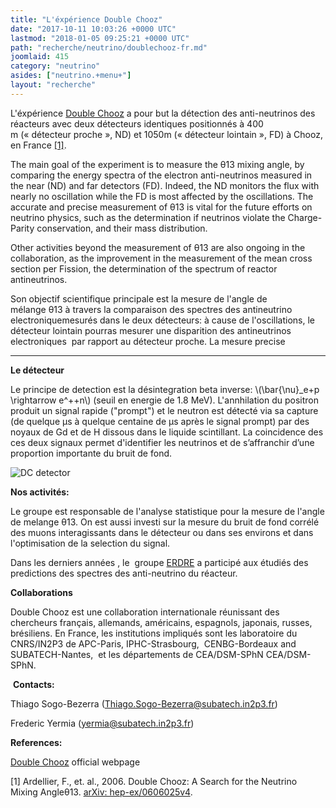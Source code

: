 ```yaml
---
title: "L'éxpérience Double Chooz"
date: "2017-10-11 10:03:26 +0000 UTC"
lastmod: "2018-01-05 09:25:21 +0000 UTC"
path: "recherche/neutrino/doublechooz-fr.md"
joomlaid: 415
category: "neutrino"
asides: ["neutrino.+menu+"]
layout: "recherche"
---
```

L'éxpérience [Double Chooz](http://doublechooz.in2p3.fr/Status_and_News/status_and_news.php) a pour but la détection des anti-neutrinos des réacteurs avec deux détecteurs identiques positionnés à 400 m (« détecteur proche », ND) et 1050m (« détecteur lointain », FD) à Chooz, en France [\[1\]](https://arxiv.org/abs/hep-ex/0606025). 

The main goal of the experiment is to measure the θ13 mixing angle, by comparing the energy spectra of the electron anti-neutrinos measured in the near (ND) and far detectors (FD). Indeed, the ND monitors the flux with nearly no oscillation while the FD is most affected by the oscillations. The accurate and precise measurement of θ13 is vital for the future efforts on neutrino physics, such as the determination if neutrinos violate the Charge-Parity conservation, and their mass distribution. 

Other activities beyond the measurement of θ13 are also ongoing in the collaboration, as the improvement in the measurement of the mean cross section per Fission, the determination of the spectrum of reactor antineutrinos.

Son objectif scientifique principale est la mesure de l'angle de mélange θ13 à travers la comparaison des spectres des antineutrino electroniquemesurés dans le deux détecteurs: à cause de l'oscillations, le détecteur lointain pourras mesurer une disparition des antineutrinos electroniques  par rapport au détecteur proche. La mesure precise 

* * *

**Le détecteur**

Le principe de detection est la désintegration beta inverse: \\(\\bar{\\nu}\_e+p \\rightarrow e^++n\\) (seuil en energie de 1.8 MeV). L'annhilation du positron produit un signal rapide ("prompt") et le neutron est détecté via sa capture (de quelque µs à quelque centaine de µs après le signal prompt) par des noyaux de Gd et de H dissous dans le liquide scintillant. La coincidence des ces deux signaux permet d'identifier les neutrinos et de s’affranchir d’une proportion importante du bruit de fond.

![DC detector](images/Recherche/neutrino/DoubleChooz/DC-detector.jpg)

**Nos activités:**

Le groupe est responsable de l'analyse statistique pour la mesure de l'angle de melange θ13. On est aussi investi sur la mesure du bruit de fond corrélé des muons interagissants dans le détecteur ou dans ses environs et dans l'optimisation de la selection du signal. 

Dans les derniers années , le  groupe [ERDRE](en/research/nuclear-and-environment/erdre/about) a participé aux étudiés des predictions des spectres des anti-neutrino du réacteur. 

**Collaborations**

Double Chooz est une collaboration internationale réunissant des chercheurs français, allemands, américains, espagnols, japonais, russes, brésiliens. En France, les institutions impliqués sont les laboratoire du CNRS/IN2P3 de APC-Paris, IPHC-Strasbourg,  CENBG-Bordeaux and SUBATECH-Nantes,  et les départements de CEA/DSM-SPhN CEA/DSM-SPhN. 

 ****Contacts:****

Thiago Sogo-Bezerra ([Thiago.Sogo-Bezerra@subatech.in2p3.fr](mailto:Thiago.Sogo-Bezerra@subatech.in2p3.fr)) 

Frederic Yermia ([yermia@subatech.in2p3.fr](mailto:yermia@subatech.in2p3.fr)) [](mailto:yermia@subatech.in2p3.fr)

**References:**

[Double Chooz](http://doublechooz.in2p3.fr/Status_and_News/status_and_news.php) official webpage

\[1\] Ardellier, F., et. al., 2006. Double Chooz: A Search for the Neutrino Mixing Angleθ13. [arXiv: hep-ex/0606025v4](https://arxiv.org/abs/hep-ex/0606025).

